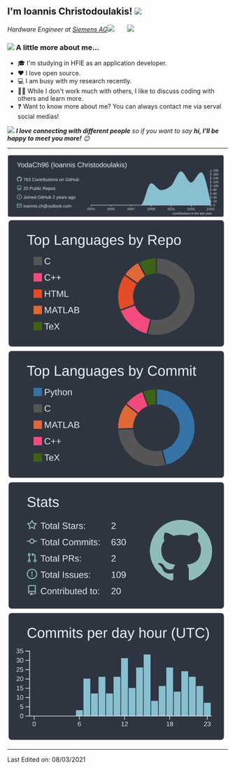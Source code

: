 <h2>I'm Ioannis Christodoulakis! <img src="https://media1.giphy.com/media/Wn74RUT0vjnoU98Hnt/200.gif" width="50"></h2>
<img align='right' src="https://media.giphy.com/media/M9gbBd9nbDrOTu1Mqx/giphy.gif" width="230">
<p><em>Hardware Engineer at <a href="https://new.siemens.com/ch/de.html?gclid=EAIaIQobChMI7KaQhNag7wIVTdnVCh2OvQo5EAAYASAAEgIZDvD_BwE">Siemens AG</a><img src="https://media.giphy.com/media/WUlplcMpOCEmTGBtBW/giphy.gif" width="30"> 
</em></p>

### <img src="https://media.giphy.com/media/IaWMz9Ln8OWvf66z6k/giphy.gif" width="50"> A little more about me...  

- 🎓 I'm studying in HFIE as an application developer.
- ❤️ I love open source.
- 💻 I am busy with my research recently.
- 👯‍♀️ While I don't work much with others, I like to discuss coding with others and learn more.
- ❓ Want to know more about me? You can always contact me via serval social medias!

<img src="https://media.giphy.com/media/LnQjpWaON8nhr21vNW/giphy.gif" width="60"> <em><b>I love connecting with different people</b> so if you want to say <b>hi, I'll be happy to meet you more!</b> 😊</em>

---

[![](https://raw.githubusercontent.com/YodaCh96/YodaCh96/master/profile-summary-card-output/nord_dark/0-profile-details.svg)](https://github.com/vn7n24fzkq/github-profile-summary-cards)
[![](https://raw.githubusercontent.com/YodaCh96/YodaCh96/master/profile-summary-card-output/nord_dark/1-repos-per-language.svg)](https://github.com/vn7n24fzkq/github-profile-summary-cards) [![](https://raw.githubusercontent.com/YodaCh96/YodaCh96/master/profile-summary-card-output/nord_dark/2-most-commit-language.svg)](https://github.com/vn7n24fzkq/github-profile-summary-cards)
[![](https://raw.githubusercontent.com/YodaCh96/YodaCh96/master/profile-summary-card-output/nord_dark/3-stats.svg)](https://github.com/vn7n24fzkq/github-profile-summary-cards) [![](https://raw.githubusercontent.com/YodaCh96/YodaCh96/master/profile-summary-card-output/nord_dark/4-productive-time.svg)](https://github.com/vn7n24fzkq/github-profile-summary-cards)

----

Last Edited on: 08/03/2021
